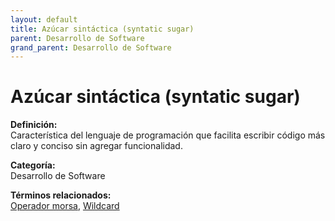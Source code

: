 ```yaml
---
layout: default
title: Azúcar sintáctica (syntatic sugar)
parent: Desarrollo de Software
grand_parent: Desarrollo de Software
---
```


# Azúcar sintáctica (syntatic sugar)

**Definición:**  
Característica del lenguaje de programación que facilita escribir código más claro y conciso sin agregar funcionalidad.

**Categoría:**  
Desarrollo de Software  

  


**Términos relacionados:**  
[Operador morsa](https://maleniski.github.io/diccionario-angl-tec-mx/docs/desarrollo-de-software/operador-morsa.html), [Wildcard](https://maleniski.github.io/diccionario-angl-tec-mx/docs/desarrollo-de-software/wildcard.html)
